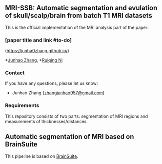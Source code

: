 ## MRI-SSB: Automatic segmentation and evulation of skull/scalp/brain from batch T1 MRI datasets
This is the official implementation of the MRI analysis part of the paper:

### [paper title and link #to-do]
(https://junha0zhang.github.io/)

\*[Junhao Zhang](https://junha0zhang.github.io/), \*[Ruiqing Ni](https://biomed.ee.ethz.ch/institute/People/person-detail.html?persid=225279)

### Contact
If you have any questions, please let us know:
- Junhao Zhang {zhangjunhao957@gmail.com}

### Requirements
This repository consists of two parts: segmentation of MRI regions and measurements of thicknesses/distances.

## Automatic segmentation of MRI based on BrainSuite
This pipeline is based on [BrainSuite](http://brainsuite.org/).